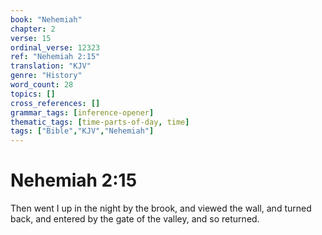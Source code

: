 ```yaml
---
book: "Nehemiah"
chapter: 2
verse: 15
ordinal_verse: 12323
ref: "Nehemiah 2:15"
translation: "KJV"
genre: "History"
word_count: 28
topics: []
cross_references: []
grammar_tags: [inference-opener]
thematic_tags: [time-parts-of-day, time]
tags: ["Bible","KJV","Nehemiah"]
---
```


# Nehemiah 2:15

Then went I up in the night by the brook, and viewed the wall, and turned back, and entered by the gate of the valley, and so returned.
